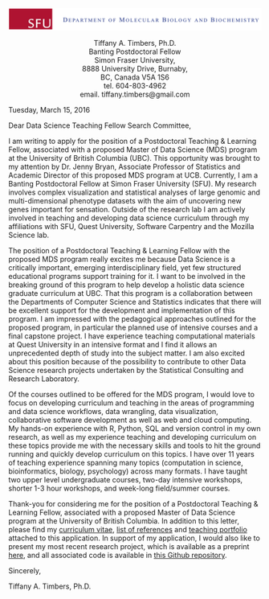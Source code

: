 ![alt tag](img/header.png)

<center>Tiffany A. Timbers, Ph.D.</br></center>
<center>Banting Postdoctoral Fellow</br></center>
<center>Simon Fraser University,</br></center><center>8888 University Drive, Burnaby, </br>BC, Canada V5A 1S6 </center>

<center>tel. 604-803-4962 </br>
email. tiffany.timbers@gmail.com </center>

Tuesday, March 15, 2016

Dear Data Science Teaching Fellow Search Committee,

I am writing to apply for the position of a Postdoctoral Teaching & Learning Fellow, 
associated with a proposed Master of Data Science (MDS) program at the University of 
British Columbia (UBC). This opportunity was brought to my attention by Dr. Jenny Bryan, 
Associate Professor of Statistics and Academic Director of this proposed MDS program at 
UCB. Currently, I am a Banting Postdoctoral Fellow at Simon Fraser University (SFU). My 
research involves complex visualization and statistical analyses of large genomic and 
multi-dimensional phenotype datasets with the aim of uncovering new genes important for 
sensation. Outside of the research lab I am actively involved in teaching and developing 
data science curriculum through my affiliations with SFU, Quest University, Software 
Carpentry and the Mozilla Science lab.

The position of a Postdoctoral Teaching & Learning Fellow with the proposed MDS program 
really excites me because Data Science is a critically important, emerging 
interdisciplinary field, yet few structured educational programs support training for it.
I want to be involved in the breaking ground of this program to help develop a holistic 
data science graduate curriculum at UBC. That this program is a collaboration between the 
Departments of Computer Science and Statistics indicates that there will be excellent 
support for the development and implementation of this program. I am impressed with the 
pedagogical approaches outlined for the proposed program, in particular the planned use of 
intensive courses and a final capstone project. I have experience teaching computational 
materials at Quest University in an intensive format and I find it allows an unprecedented
depth of study into the subject matter. I am also excited about this 
position because of the possibility to contribute to other Data Science research projects
undertaken by the Statistical Consulting and Research Laboratory.

Of the courses outlined to be offered for the MDS program, I would love to focus on 
developing curriculum and teaching in the areas of programming and data science workflows,
data wrangling, data visualization, collaborative software development as well as web and 
cloud computing. My hands-on experience with R, Python, SQL and version control in my own
research, as well as my experience teaching and developing curriculum on these topics 
provide me with the necessary skills and tools to hit the ground running and quickly 
develop curriculum on this topics.  I have over 11 years of teaching experience spanning 
many topics (computation in science, bioinformatics, biology, psychology) across many 
formats. I have taught two upper level undergraduate courses, two-day intensive workshops,
shorter 1-3 hour workshops, and week-long field/summer courses. 

Thank-you for considering me for the position of a Postdoctoral Teaching & Learning Fellow, 
associated with a proposed Master of Data Science program at the University of 
British Columbia. In addition to this letter, please find my [curriculum vitae](https://github.com/ttimbers/2016-03-15_UBC_Data_Science/blob/master/Timbers_UBC_CV.md), [list of 
references](https://github.com/ttimbers/2016-03-15_UBC_Data_Science/blob/master/Timbers_UBC_references.md) and [teaching portfolio](https://github.com/ttimbers/2016-03-15_UBC_Data_Science/blob/master/Timbers_UBC_Teaching_Portfolio.md) attached to this application. In support of my application, I would
also like to present my most recent research project, which is available as a preprint [here](http://biorxiv.org/content/early/2015/10/22/027540), and all associated code is 
available in [this Github repository](https://github.com/ttimbers/Million-Mutation-Project-dye-filling-SKAT).

Sincerely,

Tiffany A. Timbers, Ph.D.